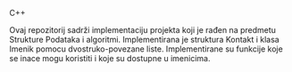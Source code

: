 C++

Ovaj repozitorij sadrži implementaciju projekta koji je rađen na predmetu Strukture Podataka i algoritmi. Implementirana je struktura Kontakt i klasa Imenik pomocu dvostruko-povezane liste. Implementirane su funkcije koje se inace mogu koristiti i koje su dostupne u imenicima. 
